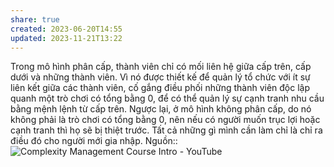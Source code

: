 ```yaml
---
share: true
created: 2023-06-20T14:55
updated: 2023-11-21T13:22
---
```

Trong mô hình phân cấp, thành viên chỉ có mối liên hệ giữa cấp trên, cấp dưới và những thành viên. Vì nó được thiết kế để quản lý tổ chức với ít sự liên kết giữa các thành viên, cố gắng điều phối những thành viên độc lập quanh một trò chơi có tổng bằng 0, để có thể quản lý sự cạnh tranh nhu cầu bằng mệnh lệnh từ cấp trên. Ngược lại, ở mô hình không phân cấp, do nó không phải là trò chơi có tổng bằng 0, nên nếu có người muốn trục lợi hoặc cạnh tranh thì họ sẽ bị thiệt trước. Tất cả những gì mình cần làm chỉ là chỉ ra điều đó cho người mới gia nhập.
Nguồn:: ![Complexity Management Course Intro - YouTube](https://youtu.be/iX-DzSBwclk)
